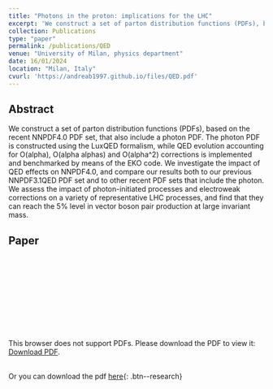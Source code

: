 ```yaml
---
title: "Photons in the proton: implications for the LHC"
excerpt: 'We construct a set of parton distribution functions (PDFs), based on the recent NNPDF4.0 PDF set, that also include a photon PDF. The photon PDF is constructed using the LuxQED formalism, while QED evolution accounting for O(alpha), O(alpha alphas) and O(alpha^2) corrections is implemented and benchmarked by means of the EKO code. We investigate the impact of QED effects on NNPDF4.0, and compare our results both to our previous NNPDF3.1QED PDF set and to other recent PDF sets that include the photon. We assess the impact of photon-initiated processes and electroweak corrections on a variety of representative LHC processes, and find that they can reach the 5% level in vector boson pair production at large invariant mass.' 
collection: Publications
type: "paper"
permalink: /publications/QED
venue: "University of Milan, physics department"
date: 16/01/2024
location: "Milan, Italy"
cvurl: 'https://andreab1997.github.io/files/QED.pdf'
---
```


Abstract
--------

We construct a set of parton distribution functions (PDFs), based on the recent NNPDF4.0 PDF set, that also include a photon PDF. The photon PDF is constructed using the LuxQED formalism, while QED evolution accounting for O(alpha), O(alpha alphas) and O(alpha^2) corrections is implemented and benchmarked by means of the EKO code. We investigate the impact of QED effects on NNPDF4.0, and compare our results both to our previous NNPDF3.1QED PDF set and to other recent PDF sets that include the photon. We assess the impact of photon-initiated processes and electroweak corrections on a variety of representative LHC processes, and find that they can reach the 5% level in vector boson pair production at large invariant mass.

Paper
-----

<object data="https://andreab1997.github.io/files/QED.pdf" type="application/pdf" width="700px" height="700px">
    <embed src="https://andreab1997.github.io/files/QED.pdf">
        <p>This browser does not support PDFs. Please download the PDF to view it: <a href="https://andreab1997.github.io/files/QED.pdf">Download PDF</a>.</p>
    </embed>
</object>


\
Or you can download the pdf [here](https://andreab1997.github.io/files/QED.pdf){: .btn--research}
